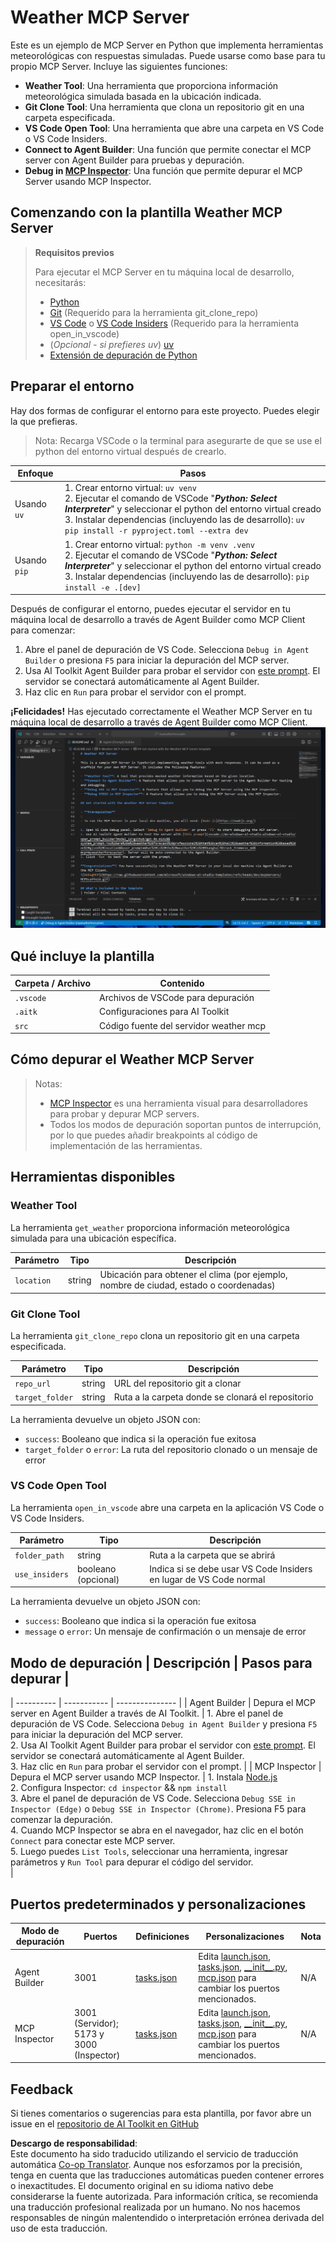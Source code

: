 <!--
CO_OP_TRANSLATOR_METADATA:
{
  "original_hash": "a3f252a62f059360855de5331a575898",
  "translation_date": "2025-06-10T07:00:34+00:00",
  "source_file": "10-StreamliningAIWorkflowsBuildingAnMCPServerWithAIToolkit/lab4/code/github_mcp_server/README.md",
  "language_code": "es"
}
-->
# Weather MCP Server

Este es un ejemplo de MCP Server en Python que implementa herramientas meteorológicas con respuestas simuladas. Puede usarse como base para tu propio MCP Server. Incluye las siguientes funciones:

- **Weather Tool**: Una herramienta que proporciona información meteorológica simulada basada en la ubicación indicada.
- **Git Clone Tool**: Una herramienta que clona un repositorio git en una carpeta especificada.
- **VS Code Open Tool**: Una herramienta que abre una carpeta en VS Code o VS Code Insiders.
- **Connect to Agent Builder**: Una función que permite conectar el MCP server con Agent Builder para pruebas y depuración.
- **Debug in [MCP Inspector](https://github.com/modelcontextprotocol/inspector)**: Una función que permite depurar el MCP Server usando MCP Inspector.

## Comenzando con la plantilla Weather MCP Server

> **Requisitos previos**
>
> Para ejecutar el MCP Server en tu máquina local de desarrollo, necesitarás:
>
> - [Python](https://www.python.org/)
> - [Git](https://git-scm.com/) (Requerido para la herramienta git_clone_repo)
> - [VS Code](https://code.visualstudio.com/) o [VS Code Insiders](https://code.visualstudio.com/insiders/) (Requerido para la herramienta open_in_vscode)
> - (*Opcional - si prefieres uv*) [uv](https://github.com/astral-sh/uv)
> - [Extensión de depuración de Python](https://marketplace.visualstudio.com/items?itemName=ms-python.debugpy)

## Preparar el entorno

Hay dos formas de configurar el entorno para este proyecto. Puedes elegir la que prefieras.

> Nota: Recarga VSCode o la terminal para asegurarte de que se use el python del entorno virtual después de crearlo.

| Enfoque | Pasos |
| -------- | ----- |
| Usando `uv` | 1. Crear entorno virtual: `uv venv` <br>2. Ejecutar el comando de VSCode "***Python: Select Interpreter***" y seleccionar el python del entorno virtual creado <br>3. Instalar dependencias (incluyendo las de desarrollo): `uv pip install -r pyproject.toml --extra dev` |
| Usando `pip` | 1. Crear entorno virtual: `python -m venv .venv` <br>2. Ejecutar el comando de VSCode "***Python: Select Interpreter***" y seleccionar el python del entorno virtual creado<br>3. Instalar dependencias (incluyendo las de desarrollo): `pip install -e .[dev]` |

Después de configurar el entorno, puedes ejecutar el servidor en tu máquina local de desarrollo a través de Agent Builder como MCP Client para comenzar:
1. Abre el panel de depuración de VS Code. Selecciona `Debug in Agent Builder` o presiona `F5` para iniciar la depuración del MCP server.
2. Usa AI Toolkit Agent Builder para probar el servidor con [este prompt](../../../../../../../../../../../open_prompt_builder). El servidor se conectará automáticamente al Agent Builder.
3. Haz clic en `Run` para probar el servidor con el prompt.

**¡Felicidades!** Has ejecutado correctamente el Weather MCP Server en tu máquina local de desarrollo a través de Agent Builder como MCP Client.
![DebugMCP](https://raw.githubusercontent.com/microsoft/windows-ai-studio-templates/refs/heads/dev/mcpServers/mcp_debug.gif)

## Qué incluye la plantilla

| Carpeta / Archivo | Contenido                                     |
| ------------ | -------------------------------------------- |
| `.vscode`    | Archivos de VSCode para depuración                   |
| `.aitk`      | Configuraciones para AI Toolkit                |
| `src`        | Código fuente del servidor weather mcp   |

## Cómo depurar el Weather MCP Server

> Notas:
> - [MCP Inspector](https://github.com/modelcontextprotocol/inspector) es una herramienta visual para desarrolladores para probar y depurar MCP servers.
> - Todos los modos de depuración soportan puntos de interrupción, por lo que puedes añadir breakpoints al código de implementación de las herramientas.

## Herramientas disponibles

### Weather Tool  
La herramienta `get_weather` proporciona información meteorológica simulada para una ubicación específica.

| Parámetro | Tipo | Descripción |
| --------- | ---- | ----------- |
| `location` | string | Ubicación para obtener el clima (por ejemplo, nombre de ciudad, estado o coordenadas) |

### Git Clone Tool  
La herramienta `git_clone_repo` clona un repositorio git en una carpeta especificada.

| Parámetro | Tipo | Descripción |
| --------- | ---- | ----------- |
| `repo_url` | string | URL del repositorio git a clonar |
| `target_folder` | string | Ruta a la carpeta donde se clonará el repositorio |

La herramienta devuelve un objeto JSON con:
- `success`: Booleano que indica si la operación fue exitosa
- `target_folder` o `error`: La ruta del repositorio clonado o un mensaje de error

### VS Code Open Tool  
La herramienta `open_in_vscode` abre una carpeta en la aplicación VS Code o VS Code Insiders.

| Parámetro | Tipo | Descripción |
| --------- | ---- | ----------- |
| `folder_path` | string | Ruta a la carpeta que se abrirá |
| `use_insiders` | booleano (opcional) | Indica si se debe usar VS Code Insiders en lugar de VS Code normal |

La herramienta devuelve un objeto JSON con:
- `success`: Booleano que indica si la operación fue exitosa
- `message` o `error`: Un mensaje de confirmación o un mensaje de error

## Modo de depuración | Descripción | Pasos para depurar |
| ---------- | ----------- | --------------- |
| Agent Builder | Depura el MCP server en Agent Builder a través de AI Toolkit. | 1. Abre el panel de depuración de VS Code. Selecciona `Debug in Agent Builder` y presiona `F5` para iniciar la depuración del MCP server.<br>2. Usa AI Toolkit Agent Builder para probar el servidor con [este prompt](../../../../../../../../../../../open_prompt_builder). El servidor se conectará automáticamente al Agent Builder.<br>3. Haz clic en `Run` para probar el servidor con el prompt. |
| MCP Inspector | Depura el MCP server usando MCP Inspector. | 1. Instala [Node.js](https://nodejs.org/)<br> 2. Configura Inspector: `cd inspector` && `npm install` <br> 3. Abre el panel de depuración de VS Code. Selecciona `Debug SSE in Inspector (Edge)` o `Debug SSE in Inspector (Chrome)`. Presiona F5 para comenzar la depuración.<br> 4. Cuando MCP Inspector se abra en el navegador, haz clic en el botón `Connect` para conectar este MCP server.<br> 5. Luego puedes `List Tools`, seleccionar una herramienta, ingresar parámetros y `Run Tool` para depurar el código del servidor.<br> |

## Puertos predeterminados y personalizaciones

| Modo de depuración | Puertos | Definiciones | Personalizaciones | Nota |
| ---------- | ----- | ------------ | -------------- |-------------- |
| Agent Builder | 3001 | [tasks.json](../../../../../../10-StreamliningAIWorkflowsBuildingAnMCPServerWithAIToolkit/lab4/code/github_mcp_server/.vscode/tasks.json) | Edita [launch.json](../../../../../../10-StreamliningAIWorkflowsBuildingAnMCPServerWithAIToolkit/lab4/code/github_mcp_server/.vscode/launch.json), [tasks.json](../../../../../../10-StreamliningAIWorkflowsBuildingAnMCPServerWithAIToolkit/lab4/code/github_mcp_server/.vscode/tasks.json), [\_\_init\_\_.py](../../../../../../10-StreamliningAIWorkflowsBuildingAnMCPServerWithAIToolkit/lab4/code/github_mcp_server/src/__init__.py), [mcp.json](../../../../../../10-StreamliningAIWorkflowsBuildingAnMCPServerWithAIToolkit/lab4/code/github_mcp_server/.aitk/mcp.json) para cambiar los puertos mencionados. | N/A |
| MCP Inspector | 3001 (Servidor); 5173 y 3000 (Inspector) | [tasks.json](../../../../../../10-StreamliningAIWorkflowsBuildingAnMCPServerWithAIToolkit/lab4/code/github_mcp_server/.vscode/tasks.json) | Edita [launch.json](../../../../../../10-StreamliningAIWorkflowsBuildingAnMCPServerWithAIToolkit/lab4/code/github_mcp_server/.vscode/launch.json), [tasks.json](../../../../../../10-StreamliningAIWorkflowsBuildingAnMCPServerWithAIToolkit/lab4/code/github_mcp_server/.vscode/tasks.json), [\_\_init\_\_.py](../../../../../../10-StreamliningAIWorkflowsBuildingAnMCPServerWithAIToolkit/lab4/code/github_mcp_server/src/__init__.py), [mcp.json](../../../../../../10-StreamliningAIWorkflowsBuildingAnMCPServerWithAIToolkit/lab4/code/github_mcp_server/.aitk/mcp.json) para cambiar los puertos mencionados.| N/A |

## Feedback

Si tienes comentarios o sugerencias para esta plantilla, por favor abre un issue en el [repositorio de AI Toolkit en GitHub](https://github.com/microsoft/vscode-ai-toolkit/issues)

**Descargo de responsabilidad**:  
Este documento ha sido traducido utilizando el servicio de traducción automática [Co-op Translator](https://github.com/Azure/co-op-translator). Aunque nos esforzamos por la precisión, tenga en cuenta que las traducciones automáticas pueden contener errores o inexactitudes. El documento original en su idioma nativo debe considerarse la fuente autorizada. Para información crítica, se recomienda una traducción profesional realizada por un humano. No nos hacemos responsables de ningún malentendido o interpretación errónea derivada del uso de esta traducción.